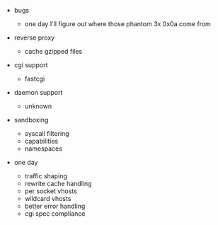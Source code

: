 
* bugs
  * one day I'll figure out where those phantom 3x 0x0a come from

* reverse proxy
  * cache gzipped files


* cgi support
  * fastcgi


* daemon support
  * unknown


* sandboxing
  * syscall filtering
  * capabilities
  * namespaces


* one day
  * traffic shaping
  * rewrite cache handling
  * per socket vhosts
  * wildcard vhosts
  * better error handling
  * cgi spec compliance

